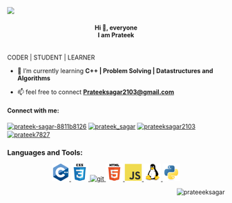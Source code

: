 <img src="https://i.pinimg.com/originals/e4/26/70/e426702edf874b181aced1e2fa5c6cde.gif">
<h4 align="center";>
Hi 👋, everyone<br>
I am Prateek</h4><br>
CODER | STUDENT | LEARNER<br>
</p>


- 🌱 I’m currently learning **C++ | Problem Solving | Datastructures and Algorithms**

- 📫 feel free to connect **Prateeksagar2103@gmail.com**

<h4 align="left">Connect with me:</h4>
<p align="left">
<a href="https://linkedin.com/in/prateek-sagar-8811b8126" target="blank"><img align="center" src="https://raw.githubusercontent.com/rahuldkjain/github-profile-readme-generator/master/src/images/icons/Social/linked-in-alt.svg" alt="prateek-sagar-8811b8126" height="30" width="40" /></a>
<a href="https://www.codechef.com/users/prateek_sagar" target="blank"><img align="center" src="https://cdn.jsdelivr.net/npm/simple-icons@3.1.0/icons/codechef.svg" alt="prateek_sagar" height="30" width="40" /></a>
<a href="https://www.hackerrank.com/prateeksagar2103" target="blank"><img align="center" src="https://raw.githubusercontent.com/rahuldkjain/github-profile-readme-generator/master/src/images/icons/Social/hackerrank.svg" alt="prateeksagar2103" height="30" width="40" /></a>
<a href="https://www.leetcode.com/prateek7827" target="blank"><img align="center" src="https://raw.githubusercontent.com/rahuldkjain/github-profile-readme-generator/master/src/images/icons/Social/leet-code.svg" alt="prateek7827" height="30" width="40" /></a>
</p>

<h3 align="left">Languages and Tools:</h3>
<p align="center"> <a href="https://www.w3schools.com/cpp/" target="_blank" rel="noreferrer"> <img src="https://raw.githubusercontent.com/devicons/devicon/master/icons/cplusplus/cplusplus-original.svg" alt="cplusplus" width="40" height="40"/> </a> <a href="https://www.w3schools.com/css/" target="_blank" rel="noreferrer"> <img src="https://raw.githubusercontent.com/devicons/devicon/master/icons/css3/css3-original-wordmark.svg" alt="css3" width="40" height="40"/> </a> <a href="https://git-scm.com/" target="_blank" rel="noreferrer"> <img src="https://www.vectorlogo.zone/logos/git-scm/git-scm-icon.svg" alt="git" width="40" height="40"/> </a> <a href="https://www.w3.org/html/" target="_blank" rel="noreferrer"> <img src="https://raw.githubusercontent.com/devicons/devicon/master/icons/html5/html5-original-wordmark.svg" alt="html5" width="40" height="40"/> </a> <a href="https://developer.mozilla.org/en-US/docs/Web/JavaScript" target="_blank" rel="noreferrer"> <img src="https://raw.githubusercontent.com/devicons/devicon/master/icons/javascript/javascript-original.svg" alt="javascript" width="40" height="40"/> </a> <a href="https://www.linux.org/" target="_blank" rel="noreferrer"> <img src="https://raw.githubusercontent.com/devicons/devicon/master/icons/linux/linux-original.svg" alt="linux" width="40" height="40"/> </a> <a href="https://www.python.org" target="_blank" rel="noreferrer"> <img src="https://raw.githubusercontent.com/devicons/devicon/master/icons/python/python-original.svg" alt="python" width="40" height="40"/> </a> </p>

<p align="right"> <img src="https://komarev.com/ghpvc/?username=prateeeksagar&label=Profile%20views&color=0e75b6&style=flat" alt="prateeeksagar" /> </p>
<!---
prateeeksagar/prateeeksagar is a ✨ special ✨ repository because its `README.md` (this file) appears on your GitHub profile.
You can click the Preview link to take a look at your changes.
--->
